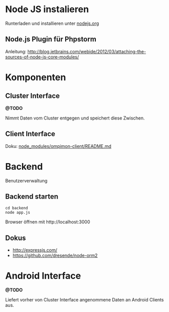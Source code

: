 
# Node JS instalieren

Runterladen und installieren unter [nodejs.org](http://nodejs.org/)


## Node.js Plugin für Phpstorm ##

Anleitung: http://blog.jetbrains.com/webide/2012/03/attaching-the-sources-of-node-js-core-modules/



# Komponenten #

## Cluster Interface ##
__@TODO__

Nimmt Daten vom Cluster entgegen und speichert diese Zwischen.

## Client Interface ##

Doku: [node_modules/ompimon-client/README.md](node_modules/ompimon-client/README.md)


# Backend #

Benutzerverwaltung

## Backend starten ##

    cd backend
    node app.js

Browser öffnen mit http://localhost:3000




## Dokus ##

* http://expressjs.com/
* https://github.com/dresende/node-orm2


# Android Interface #
__@TODO__

Liefert vorher von Cluster Interface angenommene Daten an Android Clients aus.